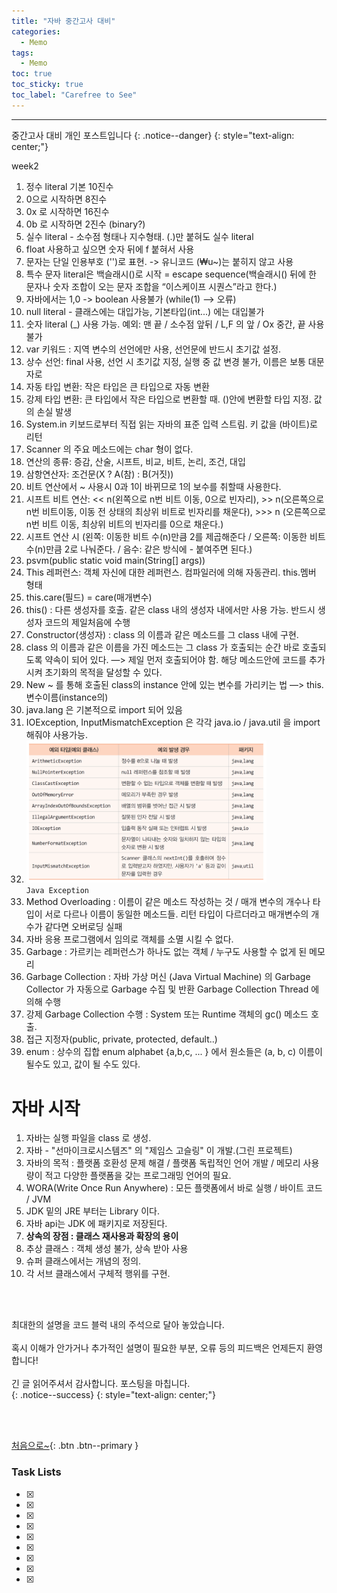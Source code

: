 ```yaml
---
title: "자바 중간고사 대비"
categories:
  - Memo
tags:
  - Memo
toc: true
toc_sticky: true
toc_label: "Carefree to See"
---
```

<!-- Created by Chae Seungm Min - CarefreeLife
Visit my Programming blog: https://carefreelife98.github.io --> 
---

중간고사 대비 개인 포스트입니다
{: .notice--danger}
{: style="text-align: center;"}

week2
1. 정수 literal 기본 10진수
2. 0으로 시작하면 8진수
3. 0x 로 시작하면 16진수
4. 0b 로 시작하면 2진수 (binary?)
5. 실수 literal - 소수점 형태나 지수형태. (.)만 붙혀도 실수 literal
6. float 사용하고 싶으면 숫자 뒤에 f 붙혀서 사용
7. 문자는 단일 인용부호 ('')로 표현. -> 유니코드 (₩u~)는 붙히지 않고 사용
8. 특수 문자 literal은 백슬래시(\)로 시작 = escape sequence(백슬래시(\) 뒤에 한 문자나 숫자 조합이 오는 문자 조합을 “이스케이프 시퀀스”라고 한다.)
9. 자바에서는 1,0 -> boolean 사용불가 (while(1) --> 오류)
10. null literal - 클래스에는 대입가능, 기본타입(int...) 에는 대입불가
11. 숫자 literal (_) 사용 가능. 예외: 맨 끝 / 소수점 앞뒤 / L,F 의 앞 / Ox 중간, 끝 사용불가
12. var 키워드 : 지역 변수의 선언에만 사용, 선언문에 반드시 초기값 설정.
13. 상수 선언: final 사용, 선언 시 초기값 지정, 실행 중 값 변경 불가, 이름은 보통 대문자로
14. 자동 타입 변환: 작은 타입은 큰 타입으로 자동 변환
15. 강제 타입 변환: 큰 타입에서 작은 타입으로 변환할 때. ()안에 변환할 타입 지정. 값의 손실 발생
16. System.in 키보드로부터 직접 읽는 자바의 표준 입력 스트림. 키 값을 (바이트)로 리턴
17. Scanner 의 주요 메소드에는 char 형이 없다.
18. 연산의 종류: 증감, 산술, 시프트, 비교, 비트, 논리, 조건, 대입
19. 삼항연산자: 조건문(X ? A(참) : B(거짓))
20. 비트 연산에서 ~ 사용시 0과 1이 바뀌므로 1의 보수를 취할때 사용한다.
21. 시프트 비트 연산: << n(왼쪽으로 n번 비트 이동, 0으로 빈자리), >> n(오른쪽으로 n번 비트이동, 이동 전 상태의 최상위 비트로 빈자리를 채운다), >>> n (오른쪽으로 n번 비트 이동, 최상위 비트의 빈자리를 0으로 채운다.)
22. 시프트 연산 시 (왼쪽: 이동한 비트 수(n)만큼 2를 제곱해준다 / 오른쪽: 이동한 비트 수(n)만큼 2로 나눠준다. / 음수: 같은 방식에 - 붙여주면 된다.)
23. psvm(public static void main(String[] args))
24. This 레퍼런스: 객체 자신에 대한 레퍼런스. 컴파일러에 의해 자동관리. this.멤버 형태
25. this.care(필드) = care(매개변수)
26. this() : 다른 생성자를 호출. 같은 class 내의 생성자 내에서만 사용 가능. 반드시 생성자 코드의 제일처음에 수행
27. Constructor(생성자) : class 의 이름과 같은 메소드를 그 class 내에 구현.
28. class 의 이름과 같은 이름을 가진 메소드는 그 class 가 호출되는 순간 바로 호출되도록 약속이 되어 있다. —> 제일 먼저 호출되어야 함. 해당 메소드안에 코드를 추가시켜 초기화의 목적을 달성할 수 있다.
29. New ~ 를 통해 호출된 class의 instance 안에 있는 변수를 가리키는 법 —> this.변수이름(instance의)
30. java.lang 은 기본적으로 import 되어 있음
31. IOException, InputMismatchException 은 각각 java.io / java.util 을 import 해줘야 사용가능.
32. <img src="/assets/images/INU/java/javaexception.png" alt="javaexception_Procdess" width="80%" min-width="200px" itemprop="image"><br>`Java Exception`
33. Method Overloading : 이름이 같은 메소드 작성하는 것 / 매개 변수의 개수나 타입이 서로 다르나 이름이 동일한 메소드들.
    리턴 타입이 다르더라고 매개변수의 개수가 같다면 오버로딩 실패
34. 자바 응용 프로그램에서 임의로 객체를 소멸 시킬 수 없다.
35. Garbage : 가르키는 레퍼런스가 하나도 없는 객체 / 누구도 사용할 수 없게 된 메모리
36. Garbage Collection : 자바 가상 머신 (Java Virtual Machine) 의 Garbage Collector 가 자동으로 Garbage 수집 및 반환
    Garbage Collection Thread 에 의해 수행
37. 강제 Garbage Collection 수행 : System 또는 Runtime 객체의 gc() 메소드 호출.
38. 접근 지정자(public, private, protected, default..)
39. enum : 상수의 집합 enum alphabet {a,b,c, ... } 에서 원소들은 (a, b, c) 이름이 될수도 있고, 값이 될 수도 있다.

<h1>자바 시작</h1>

1. 자바는 실행 파일을 class 로 생성.
2. 자바 - "선마이크로시스템즈" 의 "제임스 고슬링" 이 개발.(그린 프로젝트)
3. 자바의 목적 : 플랫폼 호환성 문제 해결 / 플랫폼 독립적인 언어 개발 / 메모리 사용량이 적고 다양한 플랫폼을 갖는 프로그래밍 언어의 필요.
4. WORA(Write Once Run Anywhere) : 모든 플랫폼에서 바로 실행 / 바이트 코드 / JVM
5. JDK 밑의 JRE 부터는 Library 이다.
6. 자바 api는 JDK 에 패키지로 저장된다.
7. **상속의 장점 : 클래스 재사용과 확장의 용이**
8. 추상 클래스 : 객체 생성 불가, 상속 받아 사용
9. 슈퍼 클래스에서는 개념의 정의.
10. 각 서브 클래스에서 구체적 행위를 구현.















<!-- > <img src="/assets/images/INU/java/.png" alt="_Procdess" width="100%" min-width="200px" itemprop="image"><br>``<br><br>
`사진출처:`[]()
<span style="color:green">``</span>

```

```
> 
{: .notice--danger}
{: style="text-align: center;"}


<details>
<summary><h1><span style="color:blue">(클릭)</span></h1></summary>
<div markdown="1">       

</div>
</details> -->


<br><br>

최대한의 설명을 코드 블럭 내의 주석으로 달아 놓았습니다.<br><br>
혹시 이해가 안가거나 추가적인 설명이 필요한 부분, 오류 등의 피드백은 언제든지 환영합니다!<br><br>
긴 글 읽어주셔서 감사합니다. 포스팅을 마칩니다.<br>
{: .notice--success}
{: style="text-align: center;"}

<br><br>

[처음으로~](#){: .btn .btn--primary }


### Task Lists
> 
- [x] 
- [x] 
- [x] 
- [x] 
- [x] 
- [x] 
- [x] 
- [x] 
- [x] 